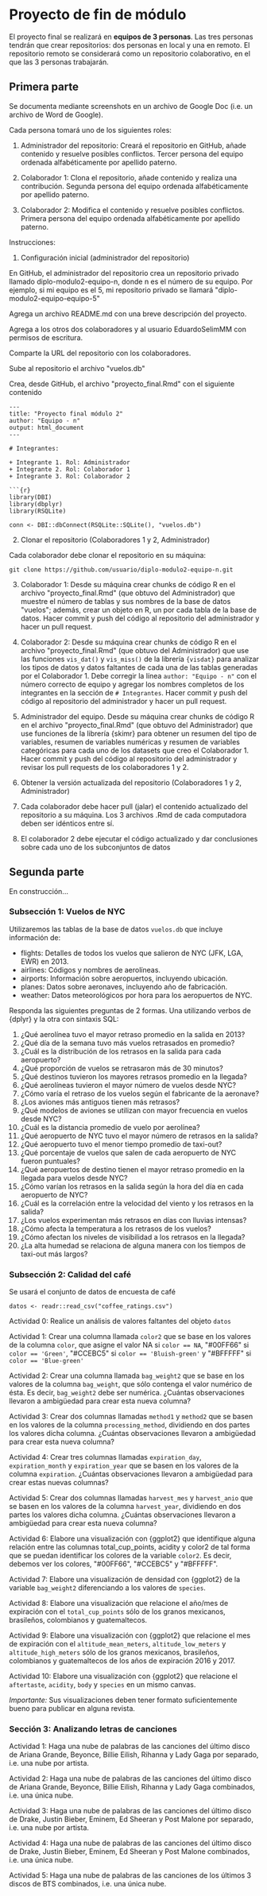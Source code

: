 # Proyecto de fin de módulo

El proyecto final se realizará en **equipos de 3 personas**. Las tres personas tendrán que crear repositorios: dos personas en local y una en remoto. El repositorio remoto se considerará como un repositorio colaborativo, en el que las 3 personas trabajarán.

## Primera parte

Se documenta mediante screenshots en un archivo de Google Doc (i.e. un archivo de Word de Google).

Cada persona tomará uno de los siguientes roles:

1. Administrador del repositorio: Creará el repositorio en GitHub, añade contenido y resuelve posibles conflictos. Tercer persona del equipo ordenada alfabéticamente por apellido paterno.

2. Colaborador 1: Clona el repositorio, añade contenido y realiza una contribución. Segunda persona del equipo ordenada alfabéticamente por apellido paterno.

3. Colaborador 2: Modifica el contenido y resuelve posibles conflictos. Primera persona del equipo ordenada alfabéticamente por apellido paterno.

Instrucciones:

1. Configuración inicial (administrador del repositorio)

En GitHub, el administrador del repositorio crea un repositorio privado llamado diplo-modulo2-equipo-n, donde n es el número de su equipo. Por ejemplo, si mi equipo es el 5, mi repositorio privado se llamará "diplo-modulo2-equipo-equipo-5"

Agrega un archivo README.md con una breve descripción del proyecto.

Agrega a los otros dos colaboradores y al usuario EduardoSelimMM con permisos de escritura.

Comparte la URL del repositorio con los colaboradores.

Sube al repositorio el archivo "vuelos.db"

Crea, desde GitHub, el archivo "proyecto_final.Rmd" con el siguiente contenido

```
---
title: "Proyecto final módulo 2"
author: "Equipo - n"
output: html_document
---

# Integrantes:

+ Integrante 1. Rol: Administrador
+ Integrante 2. Rol: Colaborador 1
+ Integrante 3. Rol: Colaborador 2

```{r}
library(DBI)
library(dbplyr)
library(RSQLite)

conn <- DBI::dbConnect(RSQLite::SQLite(), "vuelos.db")
```

2. Clonar el repositorio (Colaboradores 1 y 2, Administrador)

Cada colaborador debe clonar el repositorio en su máquina:

```
git clone https://github.com/usuario/diplo-modulo2-equipo-n.git
```

3. Colaborador 1: Desde su máquina crear chunks de código R en el archivo "proyecto_final.Rmd" (que obtuvo del Administrador) que muestre el número de tablas y sus nombres de la base de datos "vuelos"; además, crear un objeto en R, un por cada tabla de la base de datos. Hacer commit y push del código al repositorio del administrador y hacer un pull request.

4. Colaborador 2: Desde su máquina crear chunks de código R en el archivo "proyecto_final.Rmd" (que obtuvo del Administrador) que use las funciones `vis_dat()` y `vis_miss()` de la librería `{visdat}` para analizar los tipos de datos y datos faltantes de cada una de las tablas generadas por el Colaborador 1. Debe corregir la línea `author: "Equipo - n"` con el número correcto de equipo y agregar los nombres completos de los integrantes en la sección de `# Integrantes`. Hacer commit y push del código al repositorio del administrador y hacer un pull request.

5. Administrador del equipo. Desde su máquina crear chunks de código R en el archivo "proyecto_final.Rmd" (que obtuvo del Administrador) que use funciones de la librería {skimr} para obtener un resumen del tipo de variables, resumen de variables numéricas y resumen de variables categóricas para cada uno de los datasets que creo el Colaborador 1. Hacer commit y push del código al repositorio del administrador y revisar los pull requests de los colaboradores 1 y 2.

6. Obtener la versión actualizada del repositorio (Colaboradores 1 y 2, Administrador)

7. Cada colaborador debe hacer pull (jalar) el contenido actualizado del repositorio a su máquina. Los 3 archivos .Rmd de cada computadora deben ser idénticos entre sí.
   
9. El colaborador 2 debe ejecutar el código actualizado y dar conclusiones sobre cada uno de los subconjuntos de datos

## Segunda parte

En construcción...

### Subsección 1: Vuelos de NYC

Utilizaremos las tablas de la base de datos `vuelos.db` que incluye información de:

+ flights: Detalles de todos los vuelos que salieron de NYC (JFK, LGA, EWR) en 2013.
+ airlines: Códigos y nombres de aerolíneas.
+ airports: Información sobre aeropuertos, incluyendo ubicación.
+ planes: Datos sobre aeronaves, incluyendo año de fabricación.
+ weather: Datos meteorológicos por hora para los aeropuertos de NYC.

Responda las siguientes preguntas de 2 formas. Una utilizando verbos de {dplyr} y la otra con sintaxis SQL:

1. ¿Qué aerolínea tuvo el mayor retraso promedio en la salida en 2013?
2. ¿Qué día de la semana tuvo más vuelos retrasados en promedio?
3. ¿Cuál es la distribución de los retrasos en la salida para cada aeropuerto?
4. ¿Qué proporción de vuelos se retrasaron más de 30 minutos?
5. ¿Qué destinos tuvieron los mayores retrasos promedio en la llegada?
6. ¿Qué aerolíneas tuvieron el mayor número de vuelos desde NYC?
7. ¿Cómo varía el retraso de los vuelos según el fabricante de la aeronave?
8. ¿Los aviones más antiguos tienen más retrasos?
9. ¿Qué modelos de aviones se utilizan con mayor frecuencia en vuelos desde NYC?
10. ¿Cuál es la distancia promedio de vuelo por aerolínea?
11. ¿Qué aeropuerto de NYC tuvo el mayor número de retrasos en la salida?
12. ¿Qué aeropuerto tuvo el menor tiempo promedio de taxi-out?
13. ¿Qué porcentaje de vuelos que salen de cada aeropuerto de NYC fueron puntuales?
14. ¿Qué aeropuertos de destino tienen el mayor retraso promedio en la llegada para vuelos desde NYC?
15. ¿Cómo varían los retrasos en la salida según la hora del día en cada aeropuerto de NYC?
16. ¿Cuál es la correlación entre la velocidad del viento y los retrasos en la salida?
17. ¿Los vuelos experimentan más retrasos en días con lluvias intensas?
18. ¿Cómo afecta la temperatura a los retrasos de los vuelos?
19. ¿Cómo afectan los niveles de visibilidad a los retrasos en la llegada?
20. ¿La alta humedad se relaciona de alguna manera con los tiempos de taxi-out más largos?

### Subsección 2: Calidad del café

Se usará el conjunto de datos de encuesta de café

`datos <- readr::read_csv("coffee_ratings.csv")`

Actividad 0: Realice un análisis de valores faltantes del objeto `datos`

Actividad 1: Crear una columna llamada `color2` que se base en los valores de la columna `color`, que asigne el valor NA si  `color == NA`, "#00FF66" si `color == 'Green'`, "#CCEBC5" si `color == 'Bluish-green'` y "#BFFFFF" si `color == 'Blue-green'`

Actividad 2: Crear una columna llamada `bag_weight2` que se base en los valores de la columna `bag_weight`, que sólo contenga el valor numérico de ésta. Es decir, `bag_weight2` debe ser numérica. ¿Cuántas observaciones llevaron a ambigüedad para crear esta nueva columna?

Actividad 3: Crear dos columnas llamadas `method1` y `method2` que se basen en los valores de la columna `processing_method`, dividiendo en dos partes los valores dicha columna. ¿Cuántas observaciones llevaron a ambigüedad para crear esta nueva columna?

Actividad 4: Crear tres columnas llamadas `expiration_day`, `expiration_month` y `expiration_year` que se basen en los valores de la columna `expiration`. ¿Cuántas observaciones llevaron a ambigüedad para crear estas nuevas columnas?

Actividad 5: Crear dos columnas llamadas `harvest_mes` y `harvest_anio` que se basen en los valores de la columna `harvest_year`, dividiendo en dos partes los valores dicha columna. ¿Cuántas observaciones llevaron a ambigüedad para crear esta nueva columna?

Actividad 6: Elabore una visualización con {ggplot2} que identifique alguna relación entre las columnas total_cup_points, acidity y color2 de tal forma que se puedan identificar los colores de la variable `color2`. Es decir, debemos ver los colores, "#00FF66", "#CCEBC5" y "#BFFFFF".

Actividad 7: Elabore una visualización de densidad con {ggplot2} de la variable `bag_weight2` diferenciando a los valores de `species`.

Actividad 8: Elabore una visualización que relacione el año/mes de expiración con el `total_cup_points` sólo de los granos mexicanos, brasileños, colombianos y guatemaltecos.

Actividad 9: Elabore una visualización con {ggplot2} que relacione el mes de expiración con el `altitude_mean_meters`, `altitude_low_meters` y `altitude_high_meters` sólo de los granos mexicanos, brasileños, colombianos y guatemaltecos de los años de expiración 2016 y 2017.

Actividad 10: Elabore una visualización con {ggplot2} que relacione el `aftertaste`, `acidity`, `body` y `species` en un mismo canvas.

*Importante:* Sus visualizaciones deben tener formato suficientemente bueno para publicar en alguna revista.

### Sección 3: Analizando letras de canciones

Actividad 1: Haga una nube de palabras de las canciones del último disco de Ariana Grande, Beyonce, Billie Eilish, Rihanna y Lady Gaga por separado, i.e. una nube por artista.

Actividad 2: Haga una nube de palabras de las canciones del último disco de Ariana Grande, Beyonce, Billie Eilish, Rihanna y Lady Gaga combinados, i.e. una única nube.

Actividad 3: Haga una nube de palabras de las canciones del último disco de Drake, Justin Bieber, Eminem, Ed Sheeran y Post Malone por separado, i.e. una nube por artista.

Actividad 4: Haga una nube de palabras de las canciones del último disco de Drake, Justin Bieber, Eminem, Ed Sheeran y Post Malone combinados, i.e. una única nube.

Actividad 5: Haga una nube de palabras de las canciones de los últimos 3 discos de BTS combinados, i.e. una única nube.
